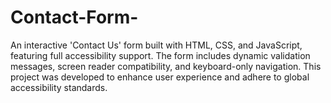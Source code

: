 # Contact-Form-
An interactive 'Contact Us' form built with HTML, CSS, and JavaScript, featuring full accessibility support. The form includes dynamic validation messages, screen reader compatibility, and keyboard-only navigation. This project was developed to enhance user experience and adhere to global accessibility standards.
